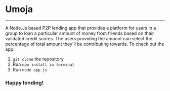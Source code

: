 <h1>Umoja</h1>
<hr>

<p>A Node.Js based P2P lending app that provides a platform for users in a group to loan a particular amount of 
money from friends based on their validated credit scores. The users providing the amount can select the percentage of 
total amount they'll be contributing towards. </p.

<h2>To check out the app:</h2>
<ol>
<li><code>git clone</code> the repository</li>
<li>Run <code>npm install in terminal</code>
<li>Run <code>node app.js</code>
</ol>

<h3>Happy lending!</h3>
